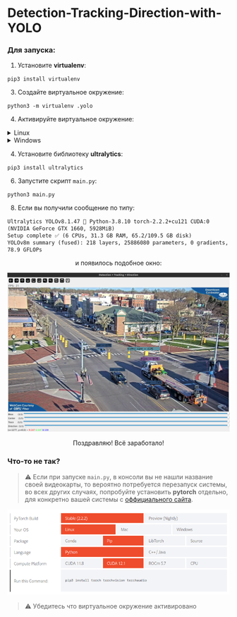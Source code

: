 # Detection-Tracking-Direction-with-YOLO
### Для запуска:
1) Установите __virtualenv__:

```
pip3 install virtualenv
``` 

3) Создайте виртуальное окружение: 

```
python3 -m virtualenv .yolo
```

4) Активируйте виртуальное окружение:
<details><summary>Linux</summary>
<pre><code>source .yolo/bin/activate</code></pre>
</details>
<details><summary>Windows</summary>
<pre><code>.yolo/Scripts/activate</code></pre>
</details>

4) Установите библиотеку __ultralytics__:

```
pip3 install ultralytics
```

6) Запустите скрипт `main.py`:

```
python3 main.py
```

8) Если вы получили сообщение по типу:
```
Ultralytics YOLOv8.1.47 🚀 Python-3.8.10 torch-2.2.2+cu121 CUDA:0 (NVIDIA GeForce GTX 1660, 5928MiB)
Setup complete ✅ (6 CPUs, 31.3 GB RAM, 65.2/109.5 GB disk)
YOLOv8m summary (fused): 218 layers, 25886080 parameters, 0 gradients, 78.9 GFLOPs
```
<p align='center'> и появилось подобное окно: </p>

<p align='center'>
<img src=assets/window.png/>
</p>

<p align='center'> Поздравляю! Всё заработало! </p>

### Что-то не так?
>⚠️ Если при запуске `main.py`, в консоли вы не нашли название своей видеокарты, то вероятно потребуется перезапуск системы, во всех других случаях, попробуйте установить __pytorch__ отдельно, для конкретно вашей системы с [оффициального сайта](https://pytorch.org/get-started/locally/).

<p align="center">
<img src=assets/pytorch.png />
</p>

>⚠️ Убедитесь что виртуальное окружение активировано
